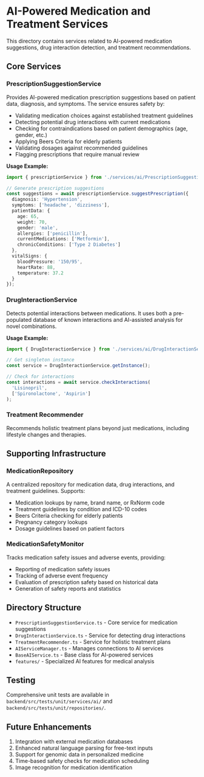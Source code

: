 # AI-Powered Medication and Treatment Services

This directory contains services related to AI-powered medication suggestions, drug interaction detection, and treatment recommendations.

## Core Services

### PrescriptionSuggestionService

Provides AI-powered medication prescription suggestions based on patient data, diagnosis, and symptoms. The service ensures safety by:

- Validating medication choices against established treatment guidelines
- Detecting potential drug interactions with current medications
- Checking for contraindications based on patient demographics (age, gender, etc.)
- Applying Beers Criteria for elderly patients
- Validating dosages against recommended guidelines
- Flagging prescriptions that require manual review

**Usage Example:**
```typescript
import { prescriptionService } from './services/ai/PrescriptionSuggestionService';

// Generate prescription suggestions
const suggestions = await prescriptionService.suggestPrescription({
  diagnosis: 'Hypertension',
  symptoms: ['headache', 'dizziness'],
  patientData: {
    age: 65,
    weight: 70,
    gender: 'male',
    allergies: ['penicillin'],
    currentMedications: ['Metformin'],
    chronicConditions: ['Type 2 Diabetes']
  },
  vitalSigns: {
    bloodPressure: '150/95',
    heartRate: 88,
    temperature: 37.2
  }
});
```

### DrugInteractionService

Detects potential interactions between medications. It uses both a pre-populated database of known interactions and AI-assisted analysis for novel combinations.

**Usage Example:**
```typescript
import { DrugInteractionService } from './services/ai/DrugInteractionService';

// Get singleton instance
const service = DrugInteractionService.getInstance();

// Check for interactions
const interactions = await service.checkInteractions(
  'Lisinopril',
  ['Spironolactone', 'Aspirin']
);
```

### Treatment Recommender

Recommends holistic treatment plans beyond just medications, including lifestyle changes and therapies.

## Supporting Infrastructure

### MedicationRepository

A centralized repository for medication data, drug interactions, and treatment guidelines. Supports:

- Medication lookups by name, brand name, or RxNorm code
- Treatment guidelines by condition and ICD-10 codes
- Beers Criteria checking for elderly patients
- Pregnancy category lookups
- Dosage guidelines based on patient factors

### MedicationSafetyMonitor

Tracks medication safety issues and adverse events, providing:

- Reporting of medication safety issues
- Tracking of adverse event frequency
- Evaluation of prescription safety based on historical data
- Generation of safety reports and statistics

## Directory Structure

- `PrescriptionSuggestionService.ts` - Core service for medication suggestions
- `DrugInteractionService.ts` - Service for detecting drug interactions
- `TreatmentRecommender.ts` - Service for holistic treatment plans
- `AIServiceManager.ts` - Manages connections to AI services
- `BaseAIService.ts` - Base class for AI-powered services
- `features/` - Specialized AI features for medical analysis

## Testing

Comprehensive unit tests are available in `backend/src/tests/unit/services/ai/` and `backend/src/tests/unit/repositories/`.

## Future Enhancements

1. Integration with external medication databases
2. Enhanced natural language parsing for free-text inputs
3. Support for genomic data in personalized medicine
4. Time-based safety checks for medication scheduling
5. Image recognition for medication identification 